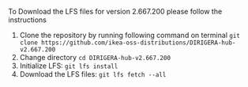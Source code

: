 To Download the LFS files for version 2.667.200 please follow the instructions

1. Clone the repository by running following command on terminal `git clone https://github.com/ikea-oss-distributions/DIRIGERA-hub-v2.667.200`
2. Change directory `cd DIRIGERA-hub-v2.667.200`
3. Initialize LFS: `git lfs install`
4. Download the LFS files: `git lfs fetch --all`
